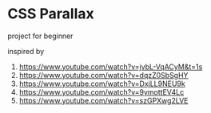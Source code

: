 # CSS Parallax 
 project for beginner

inspired by 
001. https://www.youtube.com/watch?v=jvbL-VqACyM&t=1s
002. https://www.youtube.com/watch?v=dqzZ0SbSgHY
003. https://www.youtube.com/watch?v=DxjLL9NEU9k
004. https://www.youtube.com/watch?v=9ymottEV4Lc
005. https://www.youtube.com/watch?v=szGPXwg2LVE